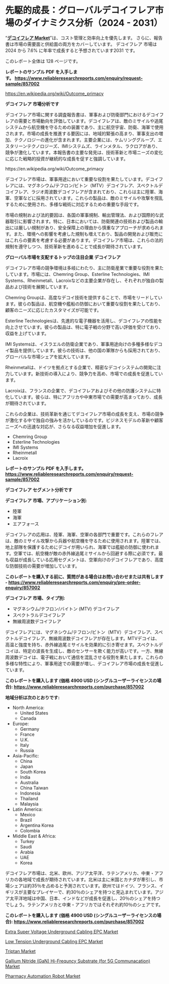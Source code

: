 <p><h1>先駆的成長：グローバルデコイフレア市場のダイナミクス分析（2024 - 2031）</h1></p><p>&ldquo;<strong><a href="https://www.reliableresearchreports.com/decoy-flares-r857002?utm_campaign=107&utm_medium=9&utm_source=Github&utm_content=ia&utm_term=08102024&utm_id=decoy-flares">デコイフレア Market</a></strong>&rdquo;は、コスト管理と効率向上を優先します。 さらに、報告書は市場の需要面と供給面の両方をカバーしています。 デコイフレア 市場は 2024 から 7.6% に年率で成長すると予想されています2031 です。</p>
<p>このレポート全体は 128 ページです。</p>
<p><strong>レポートのサンプル PDF を入手します。&nbsp;<a href="https://www.reliableresearchreports.com/enquiry/request-sample/857002?utm_campaign=107&utm_medium=9&utm_source=Github&utm_content=ia&utm_term=08102024&utm_id=decoy-flares">https://www.reliableresearchreports.com/enquiry/request-sample/857002</a></strong></p>
<p><a href="https://en.wikipedia.org/wiki/Outcome_primacy?utm_campaign=107&utm_medium=9&utm_source=Github&utm_content=ia&utm_term=08102024&utm_id=decoy-flares">https://en.wikipedia.org/wiki/Outcome_primacy</a></p>
<p><strong>デコイフレア 市場分析です</strong></p>
<p><p>デコイフレア市場に関する調査報告書は、軍事および防衛部門におけるデコイフレアの需要と市場動向を評価しています。デコイフレアは、敵のミサイルや追尾システムから航空機を守るための装置であり、主に航空宇宙、防衛、海軍で使用されます。市場の成長を推進する要因には、地域的緊張の高まり、軍事支出の増加、テクノロジーの進化が含まれます。主要企業には、ケムリンググループ、エスタリーンテクノロジーズ、IMIシステムズ、ラインメタル、ラクロアがあり、競争が激化しています。本報告書の主要な発見は、技術革新と市場ニーズの変化に応じた戦略的投資が継続的な成長を促すと強調しています。</p></p>
<p>https://en.wikipedia.org/wiki/Outcome_primacy</p>
<p><p>デコイフレア市場は、軍事用途において重要な役割を果たしています。デコイフレアには、マグネシウム/テフロン/ビトン（MTV）デコイフレア、スペクトルデコイフレア、ラジオ周波数デコイフレアが含まれており、これらは主に陸軍、海軍、空軍などに採用されています。これらの製品は、敵のミサイルや攻撃を撹乱するために使用され、多様な戦術に対応するための重要な手段です。</p><p>市場の規制および法的要因は、各国の軍事規制、輸出管理法、および国際的な武器取引に影響されます。特に、日本においては、防衛関連の技術および製品の輸出には厳しい規制があり、安全保障上の理由から慎重なアプローチが求められます。また、環境への影響を考慮した規制も増えており、製品の開発および販売にはこれらの要素を考慮する必要があります。デコイフレア市場は、これらの法的規制を遵守しつつ、技術革新を進めることで成長が期待されています。</p></p>
<p><strong>グローバル市場を支配するトップの注目企業 デコイフレア</strong></p>
<p><p>デコイフレア市場の競争環境は多岐にわたり、主に防衛産業で重要な役割を果たしています。市場には、Chemring Group、Esterline Technologies、IMI Systems、Rheinmetall、Lacroixなどの主要企業が存在し、それぞれが独自の製品および技術を展開しています。</p><p>Chemring Groupは、高度なデコイ技術を提供することで、市場をリードしています。彼らの製品は、航空機や艦船の防御において重要な役割を果たしており、顧客のニーズに応じたカスタマイズが可能です。</p><p>Esterline Technologiesは、先進的な電子機器を活用し、デコイフレアの性能を向上させています。彼らの製品は、特に電子戦の分野で高い評価を受けており、収益を上げています。</p><p>IMI Systemsは、イスラエルの防衛企業であり、軍事用途向けの多種多様なデコイ製品を提供しています。彼らの技術は、他の国の軍隊からも採用されており、グローバルな市場シェアを拡大しています。</p><p>Rheinmetallは、ドイツを拠点とする企業で、精密なデコイシステムの開発に注力しています。新技術の導入により、競争力を高め、市場での成長を促進しています。</p><p>Lacroixは、フランスの企業で、デコイフレアおよびその他の防護システムに特化しています。彼らは、特にアフリカや中東市場での需要が高まっており、成長が期待されています。</p><p>これらの企業は、技術革新を通じてデコイフレア市場の成長を支え、市場の競争が激化する中で独自の強みを活かしているのです。ビジネスモデルの革新や顧客ニーズへの迅速な対応が、さらなる収益増加を促進します。</p></p>
<p><ul><li>Chemring Group</li><li>Esterline Technologies</li><li>IMI Systems</li><li>Rheinmetall</li><li>Lacroix</li></ul></p>
<p><strong>レポートのサンプル PDF を入手します。 <a href="https://www.reliableresearchreports.com/enquiry/request-sample/857002?utm_campaign=107&utm_medium=9&utm_source=Github&utm_content=ia&utm_term=08102024&utm_id=decoy-flares">https://www.reliableresearchreports.com/enquiry/request-sample/857002</a></strong></p>
<p><strong>デコイフレア セグメント分析です</strong></p>
<p><strong>デコイフレア 市場、アプリケーション別:</strong></p>
<p><ul><li>陸軍</li><li>海軍</li><li>エアフォース</li></ul></p>
<p><p>デコイフレアの応用は、陸軍、海軍、空軍の各部門で重要です。これらのフレアは、敵のミサイル攻撃から兵器や航空機を守るために使用されます。陸軍では、地上部隊を保護するためにデコイが用いられ、海軍では艦艇の防御に使われます。空軍では、航空機が敵の赤外線追尾ミサイルから回避する際に必須です。最も収益が成長している応用セグメントは、空軍向けのデコイフレアであり、高度な防御技術の需要が増加しています。</p></p>
<p><strong>このレポートを購入する前に、質問がある場合はお問い合わせまたは共有します - <a href="https://www.reliableresearchreports.com/enquiry/pre-order-enquiry/857002?utm_campaign=107&utm_medium=9&utm_source=Github&utm_content=ia&utm_term=08102024&utm_id=decoy-flares">https://www.reliableresearchreports.com/enquiry/pre-order-enquiry/857002</a></strong></p>
<p><strong>デコイフレア 市場、タイプ別:</strong></p>
<p><ul><li>マグネシウム/テフロン/バイトン (MTV) デコイフレア</li><li>スペクトラルデコイフレア</li><li>無線周波数デコイフレア</li></ul></p>
<p><p>デコイフレアには、マグネシウム/テフロン/ビトン（MTV）デコイフレア、スペクトルデコイフレア、無線周波数デコイフレアが存在します。MTVデコイは、高温と強度を持ち、赤外線追尾ミサイルを効果的に引き寄せます。スペクトルデコイは、特定の波長を生成し、敵のセンサーを欺く能力が高いです。一方、無線周波数デコイは、電子戦において通信を混乱させる役割を果たします。これらの多様な特性により、軍事用途での需要が増し、デコイフレア市場の成長を促進しています。</p></p>
<p><strong>このレポートを購入します (価格 4900 USD (シングルユーザーライセンスの場合): <a href="https://www.reliableresearchreports.com/purchase/857002?utm_campaign=107&utm_medium=9&utm_source=Github&utm_content=ia&utm_term=08102024&utm_id=decoy-flares">https://www.reliableresearchreports.com/purchase/857002</a></strong></p>
<p><strong>地域分析は次のとおりです:</strong></p>
<p><ul>
    <li>
        North America:
        <ul>
            <li>United States</li>
            <li>Canada</li>
        </ul>
    </li>
    <li>
        Europe:
        <ul>
            <li>Germany</li>
            <li>France</li>
            <li>U.K.</li>
            <li>Italy</li>
            <li>Russia</li>
        </ul>
    </li>
    <li>
        Asia-Pacific:
        <ul>
            <li>China</li>
            <li>Japan</li>
            <li>South Korea</li>
            <li>India</li>
            <li>Australia</li>
            <li>China Taiwan</li>
            <li>Indonesia</li>
            <li>Thailand</li>
            <li>Malaysia</li>
        </ul>
    </li>
    <li>
        Latin America:
        <ul>
            <li>Mexico</li>
            <li>Brazil</li>
            <li>Argentina Korea</li>
            <li>Colombia</li>
        </ul>
    </li>
    <li>
        Middle East & Africa:
        <ul>
            <li>Turkey</li>
            <li>Saudi</li>
            <li>Arabia</li>
            <li>UAE</li>
            <li>Korea</li>
        </ul>
    </li>
    </ul></p>
<p><p>デコイフレア市場は、北米、欧州、アジア太平洋、ラテンアメリカ、中東・アフリカの各地域で成長が期待されています。北米は主に米国とカナダが牽引し、市場シェアは約35％を占めると予測されています。欧州ではドイツ、フランス、イギリスが主要なプレイヤーで、約30％のシェアを持つと見込まれています。アジア太平洋地域は中国、日本、インドなどが成長を促進し、20％のシェアを持つでしょう。ラテンアメリカと中東・アフリカではそれぞれ約10％のシェアです。</p></p>
<p><strong>このレポートを購入します (価格 4900 USD (シングルユーザーライセンスの場合): <a href="https://www.reliableresearchreports.com/purchase/857002?utm_campaign=107&utm_medium=9&utm_source=Github&utm_content=ia&utm_term=08102024&utm_id=decoy-flares">https://www.reliableresearchreports.com/purchase/857002</a></strong></p>
<p><p><a href="https://issuu.com/reportprime-2/docs/extra-super-voltage-underground-cab_2f6f0394171114?utm_campaign=107&utm_medium=9&utm_source=Github&utm_content=ia&utm_term=08102024&utm_id=decoy-flares">Extra Super Voltage Underground Cabling EPC Market</a></p><p><a href="https://issuu.com/reportprime-2/docs/low-tension-underground-cabling-epc_ad6a74ade2d049?utm_campaign=107&utm_medium=9&utm_source=Github&utm_content=ia&utm_term=08102024&utm_id=decoy-flares">Low Tension Underground Cabling EPC Market</a></p><p><a href="https://www.linkedin.com/pulse/triptan-market-research-report-exploring-size-revenue-analysis-umbef?utm_campaign=107&utm_medium=9&utm_source=Github&utm_content=ia&utm_term=08102024&utm_id=decoy-flares">Triptan Market</a></p><p><a href="https://github.com/RoseBoyd475/Market-Research-Report-List-1/blob/main/gallium-nitride-gan-hi-frequncy-substrate-for-5g-communacation-market.md?utm_campaign=107&utm_medium=9&utm_source=Github&utm_content=ia&utm_term=08102024&utm_id=decoy-flares">Gallium Nitride (GaN) Hi-Frequncy Substrate (for 5G Communacation) Market</a></p><p><a href="https://www.linkedin.com/pulse/global-pharmacy-automation-robot-market-product-types-applications-vvgne?utm_campaign=107&utm_medium=9&utm_source=Github&utm_content=ia&utm_term=08102024&utm_id=decoy-flares">Pharmacy Automation Robot Market</a></p></p>